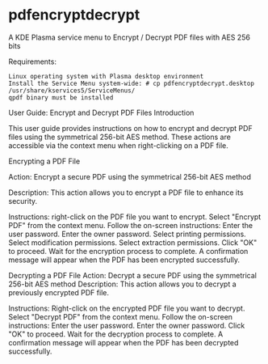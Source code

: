 # pdfencryptdecrypt
A KDE Plasma service menu to Encrypt / Decrypt PDF files with AES 256 bits

Requirements:

    Linux operating system with Plasma desktop environment
    Install the Service Menu system-wide: # cp pdfencryptdecrypt.desktop /usr/share/kservices5/ServiceMenus/
    qpdf binary must be installed

User Guide: Encrypt and Decrypt PDF Files
Introduction

This user guide provides instructions on how to encrypt and decrypt PDF files using the symmetrical 256-bit AES method. These actions are accessible via the context menu when right-clicking on a PDF file.

Encrypting a PDF File

Action: Encrypt a secure PDF using the symmetrical 256-bit AES method

Description: This action allows you to encrypt a PDF file to enhance its security.


Instructions:
    right-click on the PDF file you want to encrypt.
    Select "Encrypt PDF" from the context menu.
    Follow the on-screen instructions:
    Enter the user password.
    Enter the owner password.
    Select printing permissions.
    Select modification permissions.
    Select extraction permissions.
    Click "OK" to proceed.
    Wait for the encryption process to complete.
    A confirmation message will appear when the PDF has been encrypted successfully.


Decrypting a PDF File
Action: Decrypt a secure PDF using the symmetrical 256-bit AES method
Description: This action allows you to decrypt a previously encrypted PDF file.

Instructions:
    Right-click on the encrypted PDF file you want to decrypt.
    Select "Decrypt PDF" from the context menu.
    Follow the on-screen instructions:
    Enter the user password.
    Enter the owner password.
    Click "OK" to proceed.
    Wait for the decryption process to complete.
    A confirmation message will appear when the PDF has been decrypted successfully.
    
